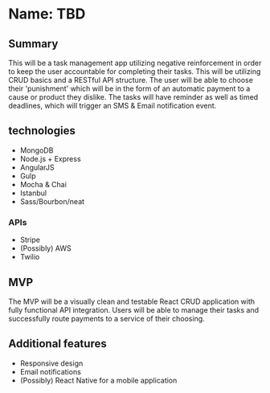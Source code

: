 # Name: TBD

## Summary

This will be a task management app utilizing negative reinforcement in order to keep the user accountable for completing their tasks. This will be utilizing CRUD basics and a RESTful API structure. The user will be able to choose their 'punishment' which will be in the form of an automatic payment to a cause or product they dislike. The tasks will have reminder as well as timed deadlines, which will trigger an SMS & Email notification event.

## technologies

- MongoDB
- Node.js + Express
- AngularJS
- Gulp
- Mocha & Chai
- Istanbul
- Sass/Bourbon/neat

### APIs

- Stripe
- (Possibly) AWS
- Twilio

## MVP

The MVP will be a visually clean and testable React CRUD application with fully functional API integration. Users will be able to manage their tasks and successfully route payments to a service of their choosing.

## Additional features

- Responsive design
- Email notifications
- (Possibly) React Native for a mobile application
